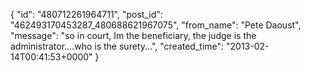  {
   "id": "480712261964711",
   "post_id": "462493170453287_480688621967075",
   "from_name": "Pete Daoust",
   "message": "so in court, Im the beneficiary, the judge is the administrator....who is the surety...",
   "created_time": "2013-02-14T00:41:53+0000"
 }
